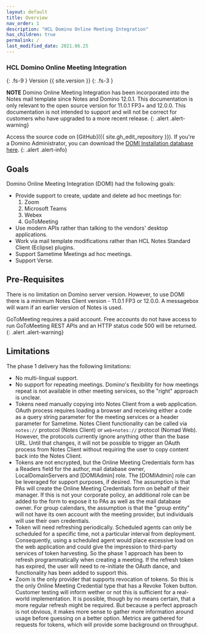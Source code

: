 ```yaml
---
layout: default
title: Overview
nav_order: 1
description: "HCL Domino Online Meeting Integration"
has_children: true
permalink: /
last_modified_date: 2021.06.25
---
```


### HCL Domino Online Meeting Integration
{: .fs-9 }
Version {{ site.version }}
{: .fs-3 }

**NOTE** Domino Online Meeting Integration has been incorporated into the Notes mail template since Notes and Domino 12.0.1. This documentation is only relevant to the open source version for 11.0.1 FP3+ and 12.0.0. This documentation is not intended to support and will not be correct for customers who have upgraded to a more recent release.
{: .alert .alert-warning}

Access the source code on [GitHub]({{ site.gh_edit_repository }}). If you're a Domino Administrator, you can download the <a href="{{ site.gh_edit_repository }}/tree/main/release" target="_new">DOMI Installation database here</a>.
{: .alert .alert-info}

## Goals

Domino Online Meeting Integration (DOMI) had the following goals:
- Provide support to create, update and delete ad hoc meetings for:
   1. Zoom
   2. Microsoft Teams
   3. Webex
   4. GoToMeeting
-  Use modern APIs rather than talking to the vendors' desktop applications.
-  Work via mail template modifications rather than HCL Notes Standard Client (Eclipse) plugins.
-  Support Sametime Meetings ad hoc meetings.
-  Support Verse.

## Pre-Requisites

There is no limitation on Domino server version. However, to use DOMI there is a minimum Notes Client version - 11.0.1 FP3 or 12.0.0. A messagebox will warn if an earlier version of Notes is used.

GoToMeeting requires a paid account. Free accounts do not have access to run GoToMeeting REST APIs and an HTTP status code 500 will be returned.
{: .alert .alert-warning}

## Limitations

The phase 1 delivery has the following limitations:
- No multi-lingual support.
- No support for repeating meetings. Domino's flexibility for how meetings repeat is not available in other meeting services, so the "right" approach is unclear.
- Tokens need manually copying into Notes Client from a web application. OAuth process requires loading a browser and receiving either a code as a query string parameter for the meeting services or a header parameter for Sametime. Notes Client functionality can be called via `notes://` protocol (Notes Client) or `web+notes://` protocol (Nomad Web). However, the protocols currently ignore anything other than the base URL. Until that changes, it will not be possible to trigger an OAuth process from Notes Client without requiring the user to copy content back into the Notes Client.
- Tokens are not encrypted, but the Online Meeting Credentials form has a Readers field for the author, mail database owner, LocalDomainServers and \[DOMIAdmin] role. The \[DOMIAdmin] role can be leveraged for support purposes, if desired. The assumption is that PAs will create the Online Meeting Credentials form on behalf of their manager. If this is not your corporate policy, an additional role can be added to the form to expose it to PAs as well as the mail database owner. For group calendars, the assumption is that the "group entity" will not have its own account with the meeting provider, but individuals will use their own credentials.
- Token will need refreshing periodically. Scheduled agents can only be scheduled for a specific time, not a particular interval from deployment. Consequently, using a scheduled agent would place excessive load on the web application and could give the impression to third-party services of token harvesting. So the phase 1 approach has been to refresh programmatically when creating a meeting. If the refresh token has expired, the user will need to re-initiate the OAuth dance, and functionality has been added to support this.
- Zoom is the only provider that supports revocation of tokens. So this is the only Online Meeting Credential type that has a Revoke Token button.
Customer testing will inform wether or not this is sufficient for a real-world implementation. It is possible, though by no means certain, that a more regular refresh might be required. But because a perfect approach is not obvious, it makes more sense to gather more information around usage before guessing on a better option. Metrics are gathered for requests for tokens, which will provide some background on throughput.
